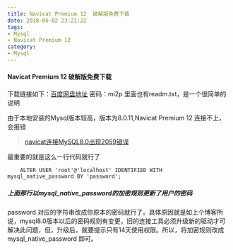 ```yaml
---
title: Navicat Premium 12  破解版免费下载
date: 2018-06-02 23:21:22
tags:
- Mysql
- Navicat Premium 12
category:
- Mysql
---
```


#### Navicat Premium 12 破解版免费下载

下载链接如下：[百度网盘地址](https://pan.baidu.com/s/1ENh-ZVZg8GI_DBk26BtM-Q) 密码：mi2p
里面也有readm.txt，是一个很简单的说明

由于本地安装的Mysql版本较高，版本为8.0.11,Navicat Premium 12  连接不上，会报错

> [navicat连接MySQL8.0出现2059错误](https://blog.csdn.net/qq_29932025/article/details/80045716)

最重要的就是这么一行代码就行了

        ALTER USER 'root'@'localhost' IDENTIFIED WITH mysql_native_password BY 'password';
        
##### 上面那行以mysql_native_password的加密规则更新了用户的密码 

password 对应的字符串改成你原本的密码就行了。具体原因就是如上个博客所说，mysql8.0版本以后的密码规则有变更，旧的连接工具必须升级新的驱动才可解决此问题，但，升级后，就要提示只有14天使用权限。所以，将加密规则改成mysql_native_password 即可。